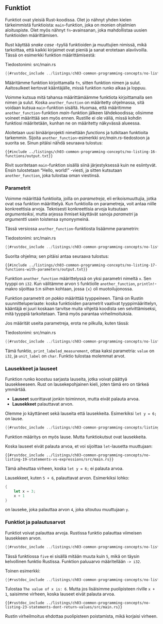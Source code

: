 ## Funktiot

Funktiot ovat yleisiä Rust-koodissa. Olet jo nähnyt yhden kielen tärkeimmistä funktioista: `main`-funktion, joka on monien ohjelmien aloituspiste. Olet myös nähnyt `fn`-avainsanan, joka mahdollistaa uusien funktioiden määrittämisen.

Rust käyttää _snake case_ -tyyliä funktioiden ja muuttujien nimissä, mikä tarkoittaa, että kaikki kirjaimet ovat pieniä ja sanat erotetaan alaviivoilla. Tässä on esimerkki funktion määrittämisestä:

<span class="filename">Tiedostonimi: src/main.rs</span>

```rust
{{#rustdoc_include ../listings/ch03-common-programming-concepts/no-listing-16-functions/src/main.rs}}
```

Määritämme funktion kirjoittamalla `fn`, sitten funktion nimen ja sulut. Aaltosulkeet kertovat kääntäjälle, missä funktion runko alkaa ja loppuu.

Voimme kutsua mitä tahansa määrittämäämme funktiota kirjoittamalla sen nimen ja sulut. Koska `another_function` on määritetty ohjelmassa, sitä voidaan kutsua `main`-funktion sisältä. Huomaa, että määritimme `another_function`-funktion _main_-funktion jälkeen lähdekoodissa; olisimme voineet määrittää sen myös ennen. Rustille ei ole väliä, missä kohdin funktiosi määritetään, kunhan ne on määritetty näkyvässä alueessa.

Aloitetaan uusi binääriprojekti nimeltään _functions_ ja tutkitaan funktioita tarkemmin. Sijoita `another_function`-esimerkki _src/main.rs_-tiedostoon ja suorita se. Sinun pitäisi nähdä seuraava tulostus:

```console
{{#include ../listings/ch03-common-programming-concepts/no-listing-16-functions/output.txt}}
```

Rivit suoritetaan `main`-funktion sisällä siinä järjestyksessä kuin ne esiintyvät. Ensin tulostetaan “Hello, world!” -viesti, ja sitten kutsutaan `another_function`, joka tulostaa oman viestinsä.

### Parametrit

Voimme määrittää funktioita, joilla on _parametreja_, eli erikoismuuttujia, jotka ovat osa funktion määrittelyä. Kun funktiolla on parametreja, voit antaa niille konkreettisia arvoja. Teknisesti konkreettisia arvoja kutsutaan _argumenteiksi_, mutta arjessa ihmiset käyttävät sanoja _parametri_ ja _argumentti_ usein toistensa synonyymeinä.

Tässä versiossa `another_function`-funktiosta lisäämme parametrin:

<span class="filename">Tiedostonimi: src/main.rs</span>

```rust
{{#rustdoc_include ../listings/ch03-common-programming-concepts/no-listing-17-functions-with-parameters/src/main.rs}}
```

Suorita ohjelma; sen pitäisi antaa seuraava tulostus:

```console
{{#include ../listings/ch03-common-programming-concepts/no-listing-17-functions-with-parameters/output.txt}}
```

Funktion `another_function` määrittelyssä on yksi parametri nimeltä `x`. Sen tyyppi on `i32`. Kun välitämme arvon `5` funktiolle `another_function`, `println!`-makro sijoittaa `5`:n siihen kohtaan, jossa `{x}` oli muotoilujonossa.

Funktion parametrit _on pakko_ määrittää tyyppeineen. Tämä on Rustin suunnitteluperiaate: koska funktioiden parametrit vaativat tyyppimäärittelyn, kääntäjä ei juuri koskaan tarvitse muita vihjeitä koodista sen selvittämiseksi, mitä tyyppiä tarkoitetaan. Tämä myös parantaa virheilmoituksia.

Jos määrität useita parametreja, erota ne pilkulla, kuten tässä:

<span class="filename">Tiedostonimi: src/main.rs</span>

```rust
{{#rustdoc_include ../listings/ch03-common-programming-concepts/no-listing-18-functions-with-multiple-parameters/src/main.rs}}
```

Tämä funktio, `print_labeled_measurement`, ottaa kaksi parametria: `value` on `i32`, ja `unit_label` on `char`. Funktio tulostaa molemmat arvot.

### Lausekkeet ja lauseet

Funktion runko koostuu sarjasta lauseita, jotka voivat päättyä lausekkeeseen. Rust on lausekepohjainen kieli, joten tämä ero on tärkeä ymmärtää.

- **Lauseet** suorittavat jonkin toiminnon, mutta eivät palauta arvoa.
- **Lausekkeet** palauttavat arvon.

Olemme jo käyttäneet sekä lauseita että lausekkeita. Esimerkiksi `let y = 6;` on lause.

```rust
{{#rustdoc_include ../listings/ch03-common-programming-concepts/listing-03-01/src/main.rs}}
```

Funktion määritys on myös lause. Mutta funktiokutsut ovat lausekkeita.

Koska lauseet eivät palauta arvoa, et voi sijoittaa `let`-lausetta muuttujaan:

```rust,ignore,does_not_compile
{{#rustdoc_include ../listings/ch03-common-programming-concepts/no-listing-19-statements-vs-expressions/src/main.rs}}
```

Tämä aiheuttaa virheen, koska `let y = 6;` ei palauta arvoa.

Lausekkeet, kuten `5 + 6`, palauttavat arvon. Esimerkiksi lohko:

```rust
{
    let x = 3;
    x + 1
}
```

on lauseke, joka palauttaa arvon `4`, joka sitoutuu muuttujaan `y`.

### Funktiot ja palautusarvot

Funktiot voivat palauttaa arvoja. Rustissa funktio palauttaa viimeisen lausekkeen arvon.

```rust
{{#rustdoc_include ../listings/ch03-common-programming-concepts/no-listing-21-function-return-values/src/main.rs}}
```

Tässä funktiossa `five` ei sisällä mitään muuta kuin `5`, mikä on täysin kelvollinen funktio Rustissa. Funktion paluuarvo määritellään `-> i32`.

Toinen esimerkki:

```rust
{{#rustdoc_include ../listings/ch03-common-programming-concepts/no-listing-22-function-parameter-and-return/src/main.rs}}
```

Tulostaa `The value of x is: 6`. Mutta jos lisäisimme puolipisteen riville `x + 1`, saisimme virheen, koska lauseet eivät palauta arvoa.

```rust,ignore,does_not_compile
{{#rustdoc_include ../listings/ch03-common-programming-concepts/no-listing-23-statements-dont-return-values/src/main.rs}}
```

Rustin virheilmoitus ehdottaa puolipisteen poistamista, mikä korjaisi virheen. 
